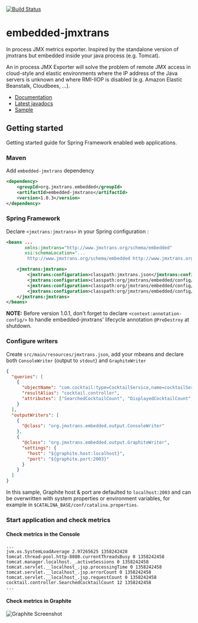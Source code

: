 [![Build Status](https://jmxtrans.ci.cloudbees.com/job/embedded-jmxtrans/badge/icon)](https://jmxtrans.ci.cloudbees.com/job/embedded-jmxtrans/)

# embedded-jmxtrans

In process JMX metrics exporter. Inspired by the standalone version of jmxtrans but embedded inside your java process (e.g. Tomcat).

An in process JMX Exporter will solve the problem of remote JMX access in cloud-style and elastic environments where the IP address of the Java servers is unknown and where RMI-IIOP is disabled (e.g. Amazon Elastic Beanstalk, Cloudbees, ...).


* [Documentation](https://github.com/jmxtrans/embedded-jmxtrans/wiki)
* [Latest javadocs](http://jmxtrans.github.com/embedded-jmxtrans/apidocs/)
* [Sample](https://github.com/jmxtrans/embedded-jmxtrans-samples)

## Getting started

Getting started guide for Spring Framework enabled web applications.

### Maven

Add `embedded-jmxtrans` dependency

```xml
<dependency>
    <groupId>org.jmxtrans.embedded</groupId>
    <artifactId>embedded-jmxtrans</artifactId>
    <version>1.0.3</version>
</dependency>
```

### Spring Framework

Declare `<jmxtrans:jmxtrans>` in your Spring configuration :
```xml
<beans ...
       xmlns:jmxtrans="http://www.jmxtrans.org/schema/embedded"
       xsi:schemaLocation="...
		http://www.jmxtrans.org/schema/embedded http://www.jmxtrans.org/schema/embedded/jmxtrans-1.0.xsd">

    <jmxtrans:jmxtrans>
        <jmxtrans:configuration>classpath:jmxtrans.json</jmxtrans:configuration>
        <jmxtrans:configuration>classpath:org/jmxtrans/embedded/config/tomcat-6.json</jmxtrans:configuration>
        <jmxtrans:configuration>classpath:org/jmxtrans/embedded/config/jmxtrans-internals.json</jmxtrans:configuration>
        <jmxtrans:configuration>classpath:org/jmxtrans/embedded/config/jvm-sun-hotspot.json</jmxtrans:configuration>
    </jmxtrans:jmxtrans>
</beans>
```

**NOTE:** Before version 1.0.1, don't forget to declare `<context:annotation-config/>` to handle embedded-jmxtrans' lifecycle annotation `@PreDestroy` at shutdown.

### Configure writers

Create `src/main/resources/jmxtrans.json`, add your mbeans and declare both `ConsoleWriter` (output to `stdout`) and `GraphiteWriter`

```json
{
  "queries": [
    {
      "objectName": "com.cocktail:type=CocktailService,name=cocktailService",
      "resultAlias": "cocktail.controller",
      "attributes": ["SearchedCocktailCount", "DisplayedCocktailCount", "SendCocktailRecipeCount"]
    }
  ],
  "outputWriters": [
    {
      "@class": "org.jmxtrans.embedded.output.ConsoleWriter"
    },
    {
      "@class": "org.jmxtrans.embedded.output.GraphiteWriter",
      "settings": {
        "host": "${graphite.host:localhost}",
        "port": "${graphite.port:2003}"
      }
    }
  ]
}
```

In this sample, Graphite host & port are defaulted to `localhost:2003` and can be overwritten with system properties or environment variables, for example in `$CATALINA_BASE/conf/catalina.properties`.

### Start application and check metrics

#### Check metrics in the Console

```
...
jvm.os.SystemLoadAverage 2.97265625 1358242428
tomcat.thread-pool.http-8080.currentThreadsBusy 0 1358242458
tomcat.manager.localhost._.activeSessions 0 1358242458
tomcat.servlet.__localhost_.jsp.processingTime 0 1358242458
tomcat.servlet.__localhost_.jsp.errorCount 0 1358242458
tomcat.servlet.__localhost_.jsp.requestCount 0 1358242458
cocktail.controller.SearchedCocktailCount 12 1358242458
...
```

#### Check metrics in Graphite

![Graphite Screenshot](https://raw.github.com/wiki/jmxtrans/embedded-jmxtrans/img/graphite-screenshot-basic.png)



